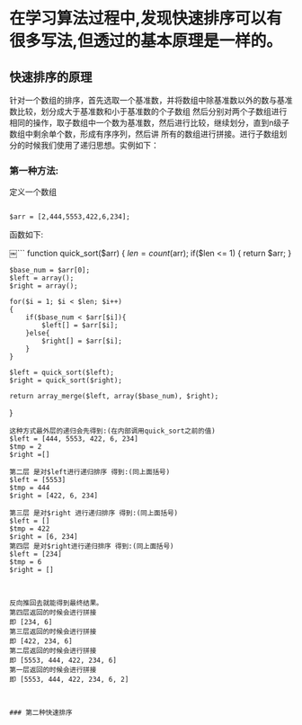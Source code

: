 # 在学习算法过程中,发现快速排序可以有很多写法,但透过的基本原理是一样的。
##  快速排序的原理
  针对一个数组的排序，首先选取一个基准数，并将数组中除基准数以外的数与基准数比较，划分成大于基准数和小于基准数的个子数组
然后分别对两个子数组进行相同的操作，取子数组中一个数为基准数，然后进行比较，继续划分，直到n级子数组中剩余单个数，形成有序序列，然后讲
所有的数组进行拼接。进行子数组划分的时候我们使用了递归思想。实例如下：

### 第一种方法:
定义一个数组

```

$arr = [2,444,5553,422,6,234];

```

函数如下:

￼```
function quick_sort($arr)
{
    $len = count($arr);
    if($len <= 1) {
        return $arr;
    }

    $base_num = $arr[0];
    $left = array();
    $right = array();

    for($i = 1; $i < $len; $i++)
    {
        if($base_num < $arr[$i]){
            $left[] = $arr[$i];
        }else{
            $right[] = $arr[$i];
        }
    }

    $left = quick_sort($left);
    $right = quick_sort($right);

    return array_merge($left, array($base_num), $right);
}
```
这种方式最外层的递归会先得到:(在内部调用quick_sort之前的值)
$left = [444, 5553, 422, 6, 234]
$tmp = 2
$right =[]

第二层 是对$left进行递归排序 得到:(同上面括号)
$left = [5553]
$tmp = 444
$right = [422, 6, 234]

第三层 是对$right 进行递归排序 得到:(同上面括号)
$left = []
$tmp = 422
$right = [6, 234]
第四层 是对$right进行递归排序 得到:(同上面括号)
$left = [234]
$tmp = 6
$right = []



反向推回去就能得到最终结果。
第四层返回的时候会进行拼接
即 [234, 6]
第三层返回的时候会进行拼接
即 [422, 234, 6]
第二层返回的时候会进行拼接
即 [5553, 444, 422, 234, 6]
第一层返回的时候会进行拼接
即 [5553, 444, 422, 234, 6, 2]



### 第二种快速排序
